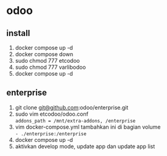 # odoo

## install
1. docker compose up -d
2. docker compose down
3. sudo chmod 777 etcodoo
4. sudo chmod 777 varlibodoo
5. docker compose up -d

## enterprise
1. git clone git@github.com:odoo/enterprise.git
2. sudo vim etcodoo/odoo.conf  
`addons_path = /mnt/extra-addons, /enterprise`
3. vim docker-compose.yml
tambahkan ini di bagian volume  
`- ./enterprise:/enterprise`
4. docker compose up -d
5. aktivkan develop mode, update app dan update app list
